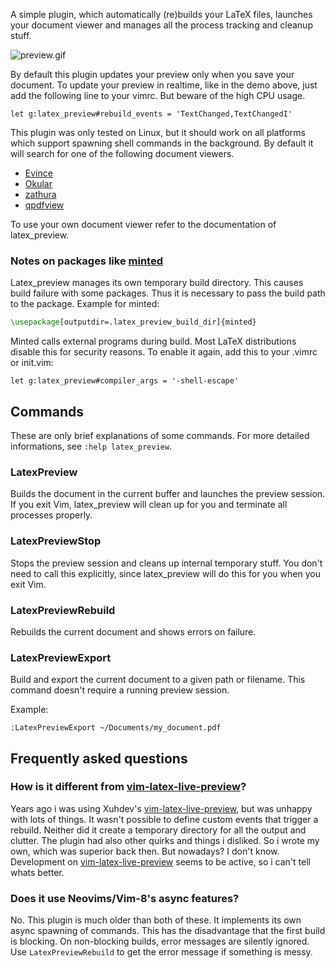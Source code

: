 A simple plugin, which automatically (re)builds your LaTeX files, launches
your document viewer and manages all the process tracking and cleanup
stuff.

![preview.gif](https://raw.github.com/AlxHnr/latex_preview/master/preview.gif)

By default this plugin updates your preview only when you save your
document. To update your preview in realtime, like in the demo above, just
add the following line to your vimrc. But beware of the high CPU usage.

```vim
let g:latex_preview#rebuild_events = 'TextChanged,TextChangedI'
```

This plugin was only tested on Linux, but it should work on all platforms
which support spawning shell commands in the background. By default it will
search for one of the following document viewers.

* [Evince](https://wiki.gnome.org/Apps/Evince)
* [Okular](https://okular.kde.org/)
* [zathura](http://pwmt.org/projects/zathura/)
* [qpdfview](https://launchpad.net/qpdfview)

To use your own document viewer refer to the documentation of
latex\_preview.

### Notes on packages like [minted](https://github.com/gpoore/minted)

Latex\_preview manages its own temporary build directory. This causes build
failure with some packages. Thus it is necessary to pass the build path to
the package. Example for minted:

```latex
\usepackage[outputdir=.latex_preview_build_dir]{minted}
```

Minted calls external programs during build. Most LaTeX distributions
disable this for security reasons. To enable it again, add this to your
.vimrc or init.vim:

```vim
let g:latex_preview#compiler_args = '-shell-escape'
```

## Commands

These are only brief explanations of some commands. For more detailed
informations, see `:help latex_preview`.

### LatexPreview

Builds the document in the current buffer and launches the preview session.
If you exit Vim, latex\_preview will clean up for you and terminate all
processes properly.

### LatexPreviewStop

Stops the preview session and cleans up internal temporary stuff. You don't
need to call this explicitly, since latex\_preview will do this for you
when you exit Vim.

### LatexPreviewRebuild

Rebuilds the current document and shows errors on failure.

### LatexPreviewExport

Build and export the current document to a given path or filename. This
command doesn't require a running preview session.

Example:

```vim
:LatexPreviewExport ~/Documents/my_document.pdf
```

## Frequently asked questions

### How is it different from [vim-latex-live-preview](https://github.com/xuhdev/vim-latex-live-preview)?

Years ago i was using Xuhdev's [vim-latex-live-preview](https://github.com/xuhdev/vim-latex-live-preview),
but was unhappy with lots of things. It wasn't possible to define custom
events that trigger a rebuild. Neither did it create a temporary directory
for all the output and clutter. The plugin had also other quirks and things
i disliked. So i wrote my own, which was superior back then. But nowadays?
I don't know. Development on [vim-latex-live-preview](https://github.com/xuhdev/vim-latex-live-preview)
seems to be active, so i can't tell whats better.

### Does it use Neovims/Vim-8's async features?

No. This plugin is much older than both of these. It implements its own
async spawning of commands. This has the disadvantage that the first build
is blocking. On non-blocking builds, error messages are silently ignored.
Use `LatexPreviewRebuild` to get the error message if something is messy.
